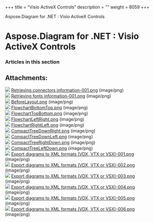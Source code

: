 +++
title = "Visio ActiveX Controls" 
description = "" 
weight = 8059 
+++

Aspose.Diagram for .NET : Visio ActiveX Controls  

# Aspose.Diagram for .NET : Visio ActiveX Controls


### Articles in this section

           

## Attachments:

![](https://docs2.aspose.com/diagram/net/images/icons/bullet_blue.gif) [Retrieving connectors information-001.png](https://docs2.aspose.com/diagram/net/attachments/18354009/18547205.png) (image/png)  
![](https://docs2.aspose.com/diagram/net/images/icons/bullet_blue.gif) [Retrieving fonts information-001.png](https://docs2.aspose.com/diagram/net/attachments/18354009/18547203.png) (image/png)  
![](https://docs2.aspose.com/diagram/net/images/icons/bullet_blue.gif) [BeforeLayout.png](https://docs2.aspose.com/diagram/net/attachments/18354009/18547204.png) (image/png)  
![](https://docs2.aspose.com/diagram/net/images/icons/bullet_blue.gif) [FlowchartBottomTop.png](https://docs2.aspose.com/diagram/net/attachments/18354009/18547201.png) (image/png)  
![](https://docs2.aspose.com/diagram/net/images/icons/bullet_blue.gif) [FlowchartTopBottom.png](https://docs2.aspose.com/diagram/net/attachments/18354009/18547202.png) (image/png)  
![](https://docs2.aspose.com/diagram/net/images/icons/bullet_blue.gif) [FlowchartLeftRight.png](https://docs2.aspose.com/diagram/net/attachments/18354009/18547199.png) (image/png)  
![](https://docs2.aspose.com/diagram/net/images/icons/bullet_blue.gif) [FlowchartRightLeft.png](https://docs2.aspose.com/diagram/net/attachments/18354009/18547200.png) (image/png)  
![](https://docs2.aspose.com/diagram/net/images/icons/bullet_blue.gif) [CompactTreeDownRight.png](https://docs2.aspose.com/diagram/net/attachments/18354009/18547194.png) (image/png)  
![](https://docs2.aspose.com/diagram/net/images/icons/bullet_blue.gif) [CompactTreeDownLeft.png](https://docs2.aspose.com/diagram/net/attachments/18354009/18547193.png) (image/png)  
![](https://docs2.aspose.com/diagram/net/images/icons/bullet_blue.gif) [CompactTreeRightDown.png](https://docs2.aspose.com/diagram/net/attachments/18354009/18547196.png) (image/png)  
![](https://docs2.aspose.com/diagram/net/images/icons/bullet_blue.gif) [CompactTreeLeftDown.png](https://docs2.aspose.com/diagram/net/attachments/18354009/18547195.png) (image/png)  
![](https://docs2.aspose.com/diagram/net/images/icons/bullet_blue.gif) [Export diagrams to XML formats (VDX, VTX or VSX)-001.png](https://docs2.aspose.com/diagram/net/attachments/18354009/18547190.png) (image/png)  
![](https://docs2.aspose.com/diagram/net/images/icons/bullet_blue.gif) [Export diagrams to XML formats (VDX, VTX or VSX)-002.png](https://docs2.aspose.com/diagram/net/attachments/18354009/18547189.png) (image/png)  
![](https://docs2.aspose.com/diagram/net/images/icons/bullet_blue.gif) [Export diagrams to XML formats (VDX, VTX or VSX)-003.png](https://docs2.aspose.com/diagram/net/attachments/18354009/18547192.png) (image/png)  
![](https://docs2.aspose.com/diagram/net/images/icons/bullet_blue.gif) [Export diagrams to XML formats (VDX, VTX or VSX)-004.png](https://docs2.aspose.com/diagram/net/attachments/18354009/18547191.png) (image/png)  
![](https://docs2.aspose.com/diagram/net/images/icons/bullet_blue.gif) [Export diagrams to XML formats (VDX, VTX or VSX)-005.png](https://docs2.aspose.com/diagram/net/attachments/18354009/18547198.png) (image/png)  
![](https://docs2.aspose.com/diagram/net/images/icons/bullet_blue.gif) [Export diagrams to XML formats (VDX, VTX or VSX)-006.png](https://docs2.aspose.com/diagram/net/attachments/18354009/18547197.png) (image/png)  

